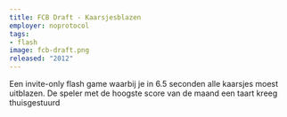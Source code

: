 ```yaml
---
title: FCB Draft - Kaarsjesblazen
employer: noprotocol
tags:
- flash
image: fcb-draft.png
released: "2012"
---
```


Een invite-only flash game waarbij je in 6.5 seconden alle kaarsjes moest uitblazen. De speler met de hoogste score van de maand een taart kreeg thuisgestuurd